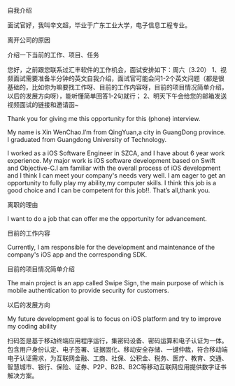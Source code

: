 自我介绍

面试官好，我叫辛文超，毕业于广东工业大学，电子信息工程专业。

离开公司的原因

介绍一下当前的工作、项目、任务



您好，之前跟您联系过汇丰软件的工作机会，面试安排如下：周六（3.20）
1、视频面试需要准备半分钟的英文自我介绍，面试官可能会问1-2个英文问题（都是很基础的，比如你为嘛要找工作呀、目前的工作内容呀，目前的项目情况简单介绍，以后的发展方向呀），能听懂简单回答1-2句就行；
2、明天下午会给您的邮箱发送视频面试的链接和邀请函~



Thank you for giving me this opportunity for this (phone) interview.

 My name is Xin WenChao.I’m from QingYuan,a city in GuangDong province. I graduated from Guangdong University of Technology.

I worked as a iOS Software Engineer in SZCA, and I have about 6 year work experience. My major work is iOS software development based on Swift and Objective-C.I am familiar with the overall process of iOS development and I think I can meet your company's needs very well. I am eager to get an opportunity to fully play my ability,my computer skills. I think this job is a good choice and I can be competent for this job!!. That’s all,thank you.

离职的理由

I want to do a job that can offer me the opportunity for advancement.

目前的工作内容

Currently, I am responsible for the development and maintenance of the company's iOS app and the corresponding SDK.

目前的项目情况简单介绍

The main project is an app called Swipe Sign, the main purpose of which is mobile authentication to provide security for customers.

以后的发展方向

My future development goal is to focus on iOS platform and try to improve my coding ability


扫码签是基于移动终端应用程序运行，集密码设备、密码运算和电子认证为一体。包含用户身份认定、电子签署、证据固化、移动安全存储、一键仲裁，符合移动端电子认证需求，为互联网金融、工商、社保、公积金、税务、医疗、教育、交通、智慧城市、银行、保险、证券、P2P、B2B、B2C等移动互联网应用提供数字证书解决方案。

